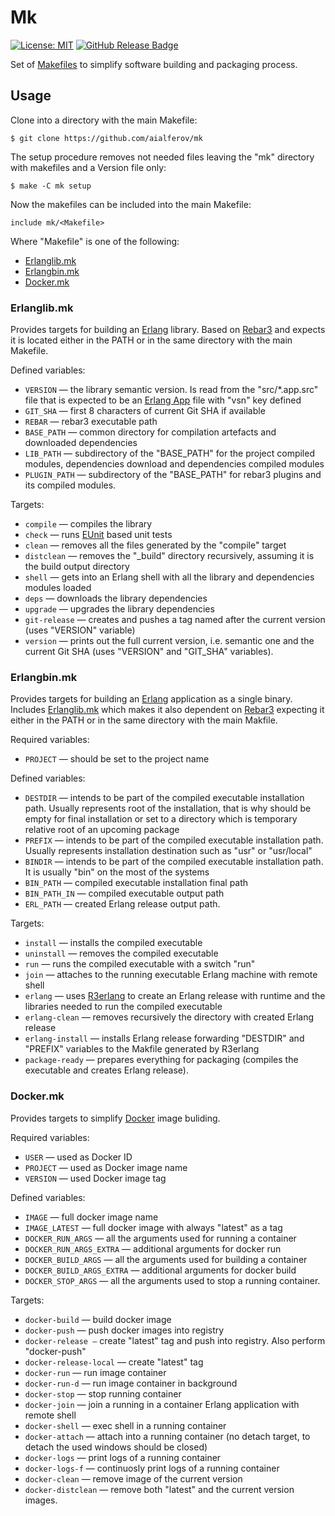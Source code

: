 # Mk

[![License: MIT][MIT Badge]][MIT]
[![GitHub Release Badge]][GitHub Releases]

Set of [Makefiles] to simplify software building and packaging process.

## Usage

Clone into a directory with the main Makefile:

```
$ git clone https://github.com/aialferov/mk
```

The setup procedure removes not needed files leaving the "mk" directory with
makefiles and a Version file only:

```
$ make -C mk setup
```

Now the makefiles can be included into the main Makefile:

```
include mk/<Makefile>
```

Where "Makefile" is one of the following:

 * [Erlanglib.mk](erlanglibmk)
 * [Erlangbin.mk](erlangbinmk)
 * [Docker.mk](docker)

### Erlanglib.mk

Provides targets for building an [Erlang] library. Based on [Rebar3] and expects
it is located either in the PATH or in the same directory with the main
Makefile.

Defined variables:

 * `VERSION` — the library semantic version. Is read from the "src/*.app.src"
    file that is expected to be an [Erlang App] file with "vsn" key defined
 * `GIT_SHA` — first 8 characters of current Git SHA if available
 * `REBAR` — rebar3 executable path
 * `BASE_PATH` — common directory for compilation artefacts and downloaded
    dependencies
 * `LIB_PATH` — subdirectory of the "BASE_PATH" for the project compiled
    modules, dependencies download and dependencies compiled modules
 * `PLUGIN_PATH` — subdirectory of the "BASE_PATH" for rebar3 plugins and its
    compiled modules.

Targets:

 * `compile` — compiles the library
 * `check` — runs [EUnit] based unit tests
 * `clean` — removes all the files generated by the "compile" target
 * `distclean` — removes the "_build" directory recursively, assuming it is the
    build output directory
 * `shell` — gets into an Erlang shell with all the library and dependencies
    modules loaded
 * `deps` — downloads the library dependencies
 * `upgrade` — upgrades the library dependencies
 * `git-release` — creates and pushes a tag named after the current version
    (uses "VERSION" variable)
 * `version` — prints out the full current version, i.e. semantic one and the
    current Git SHA (uses "VERSION" and "GIT_SHA" variables).

### Erlangbin.mk

Provides targets for building an [Erlang] application as a single binary.
Includes [Erlanglib.mk] which makes it also dependent on [Rebar3] expecting it
either in the PATH or in the same directory with the main Makfile.

Required variables:

 * `PROJECT` — should be set to the project name

Defined variables:

 * `DESTDIR` — intends to be part of the compiled executable installation path.
    Usually represents root of the installation, that is why should be empty for
    final installation or set to a directory which is temporary relative root of
    an upcoming package
 * `PREFIX` — intends to be part of the compiled executable installation path.
    Usually represents installation destination such as "usr" or "usr/local"
 * `BINDIR` — intends to be part of the compiled executable installation path.
    It is usually "bin" on the most of the systems
 * `BIN_PATH` — compiled executable installation final path
 * `BIN_PATH_IN` — compiled executable output path
 * `ERL_PATH` — created Erlang release output path.

Targets:

 * `install` — installs the compiled executable
 * `uninstall` — removes the compiled executable
 * `run` — runs the compiled executable with a switch "run"
 * `join` — attaches to the running executable Erlang machine with remote shell
 * `erlang` — uses [R3erlang] to create an Erlang release with runtime and the
    libraries needed to run the compiled executable
 * `erlang-clean` — removes recursively the directory with created Erlang
    release
 * `erlang-install` — installs Erlang release forwarding "DESTDIR" and "PREFIX"
    variables to the Makfile generated by R3erlang
 * `package-ready` — prepares everything for packaging (compiles the executable
    and creates Erlang release).

### Docker.mk

Provides targets to simplify [Docker] image buliding.

Required variables:

 * `USER` — used as Docker ID
 * `PROJECT` — used as Docker image name
 * `VERSION` — used Docker image tag

Defined variables:

 * `IMAGE` — full docker image name
 * `IMAGE_LATEST` — full docker image with always "latest" as a tag
 * `DOCKER_RUN_ARGS` — all the arguments used for running a container
 * `DOCKER_RUN_ARGS_EXTRA` — additional arguments for docker run
 * `DOCKER_BUILD_ARGS` — all the arguments used for building a container
 * `DOCKER_BUILD_ARGS_EXTRA` — additional arguments for docker build
 * `DOCKER_STOP_ARGS` — all the arguments used to stop a running container.

Targets:

 * `docker-build` — build docker image
 * `docker-push` — push docker images into registry
 * `docker-release —` create "latest" tag and push into registry.
    Also perform "docker-push"
 * `docker-release-local` — create "latest" tag
 * `docker-run` — run image container
 * `docker-run-d` — run image container in background
 * `docker-stop` — stop running container
 * `docker-join` — join a running in a container Erlang application with remote
    shell
 * `docker-shell` — exec shell in a running container
 * `docker-attach` — attach into a running container (no detach target,
    to detach the used windows should be closed)
 * `docker-logs` — print logs of a running container
 * `docker-logs-f` — continuosly print logs of a running container
 * `docker-clean` — remove image of the current version
 * `docker-distclean` — remove both "latest" and the current version images.

<!-- Links -->
[MIT]: https://opensource.org/licenses/MIT
[GitHub Releases]: https://github.com/aialferov/mk/releases
[EUnit]: http://erlang.org/doc/apps/eunit/chapter.html
[Docker]: https://docs.docker.com
[Erlang]: http://erlang.org
[Rebar3]: https://www.rebar3.org
[R3erlang]: https://github.com/aialferov/r3erlang
[Makefiles]: https://www.gnu.org/software/make
[Erlang App]: http://erlang.org/doc/man/app.html
[Dockerfile]: Dockerfile
[Erlanglib.mk]: https://github.com/aialferov/mk#erlanglibmk

<!-- Badges -->
[MIT Badge]: https://img.shields.io/badge/License-MIT-yellow.svg?style=flat-square
[GitHub Release Badge]: https://img.shields.io/github/release/aialferov/mk/all.svg?style=flat-square
